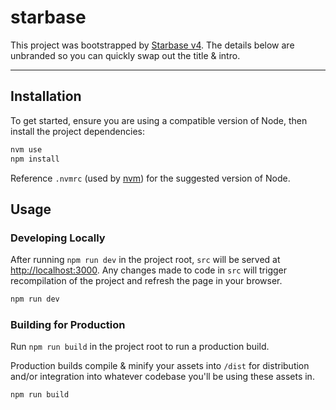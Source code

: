 # starbase

This project was bootstrapped by [Starbase v4](https://github.com/bstaruk/starbase). The details below are unbranded so you can quickly swap out the title & intro.

---

## Installation

To get started, ensure you are using a compatible version of Node, then install the project dependencies:

```bash
nvm use
npm install
```

Reference `.nvmrc` (used by [nvm](https://github.com/nvm-sh/nvm)) for the suggested version of Node.

## Usage

### Developing Locally

After running `npm run dev` in the project root, `src` will be served at [http://localhost:3000](http://localhost:3000). Any changes made to code in `src` will trigger recompilation of the project and refresh the page in your browser.

```bash
npm run dev
```

### Building for Production

Run `npm run build` in the project root to run a production build.

Production builds compile & minify your assets into `/dist` for distribution and/or integration into whatever codebase you'll be using these assets in.

```bash
npm run build
```
